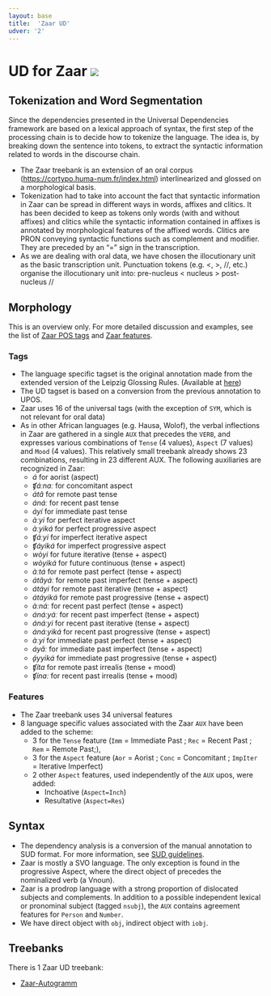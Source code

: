 ```yaml
---
layout: base
title:  'Zaar UD'
udver: '2'
---
```


# UD for Zaar <span class="flagspan"><img class="flag" src="../../flags/svg/NG.svg" /></span>

## Tokenization and Word Segmentation

Since the dependencies presented in the Universal Dependencies framework are based on a lexical approach of syntax, the first step of the processing chain is to decide how to tokenize the language. The idea is, by breaking down the sentence into tokens, to extract the syntactic information related to words in the discourse chain.
 * The Zaar treebank is an extension of an oral corpus (https://cortypo.huma-num.fr/index.html) interlinearized and glossed on a morphological basis. 
 * Tokenization had to take into account the fact that syntactic information in Zaar can be spread in different ways in words, affixes and clitics. It has been decided to keep as tokens only words (with and without affixes) and clitics while the syntactic information contained in affixes is annotated by morphological features of the affixed words. Clitics are PRON conveying syntactic functions such as complement and modifier. They are preceded by an “=” sign in the transcription. 
 * As we are dealing with oral data, we have chosen the illocutionary unit as the basic transcription unit. Punctuation tokens (e.g. <, >, //, etc.) organise the illocutionary unit into: pre-nucleus < nucleus > post-nucleus // 


## Morphology

This is an overview only. For more detailed discussion and examples, see the list of [Zaar POS tags](pos/index.html) and [Zaar features](feat/index.html).

### Tags

 * The language specific tagset is the original annotation made from the extended version of the Leipzig Glossing Rules. (Available at [here](https://corpafroas.huma-num.fr/glosses.html))
 * The UD tagset is based on a conversion from the previous annotation to UPOS.
 * Zaar uses 16 of the universal tags (with the exception of `SYM`, which is not relevant for oral data)
 * As in other African languages (e.g. Hausa, Wolof), the verbal inflections in Zaar are gathered in a single `AUX` that precedes the `VERB`, and expresses various combinations of `Tense` (4 values), `Aspect` (7 values) and `Mood` (4 values). This relatively small treebank already shows 23 combinations, resulting in 23 different AUX. 
 The following auxiliaries are recognized in Zaar:
   * _á_ for aorist (aspect)
   * _ʧáːnaː_ for concomitant aspect
   * _átâ_ for remote past tense
   * _ánáː_ for recent past tense
   * _áyí_ for immediate past tense
   * _àːyi_ for perfect iterative aspect
   * _àːyiká_ for perfect progressive aspect
   * _ʧáːyi_ for imperfect iterative aspect
   * _ʧáyiká_ for imperfect progressive aspect
   * _wòyi_ for future iterative (tense + aspect)
   * _wòyiká_ for future continuous (tense + aspect)
   * _àːtá_ for remote past perfect (tense + aspect)
   * _átâyáː_ for remote past imperfect (tense + aspect)
   * _átáyi_ for remote past iterative (tense + aspect)
   * _átáyiká_ for remote past progressive (tense + aspect)
   * _àːnáː_ for recent past perfect (tense + aspect)
   * _ánáːyáː_ for recent past imperfect (tense + aspect)
   * _ánáːyi_ for recent past iterative (tense + aspect)
   * _ánáːyiká_ for recent past progressive (tense + aspect)
   * _àːyí_ for immediate past perfect (tense + aspect)
   * _áyǎː_ for immediate past imperfect (tense + aspect)
   * _á̙yyiká_ for immediate past progressive (tense + aspect)
   * _ʧíta_ for remote past irrealis (tense + mood)
   * _ʧínaː_ for recent past irrealis (tense + mood)


### Features

 * The Zaar treebank uses 34 universal features
 * 8 language specific values associated with the Zaar `AUX` have been added to the scheme: 
   * 3 for the `Tense` feature (`Imm` = Immediate Past ; `Rec` = Recent Past ; `Rem` = Remote Past;), 
   * 3 for the `Aspect` feature (`Aor` = Aorist ; `Conc` = Concomitant ; `ImpIter` = Iterative Imperfect)
   * 2 other `Aspect` features, used independently of the `AUX` upos, were added: 
     * Inchoative (`Aspect=Inch`)
     * Resultative (`Aspect=Res`)


## Syntax

 * The dependency analysis is a conversion of the manual annotation to SUD format. For more information, see [SUD guidelines](https://surfacesyntacticud.github.io/guidelines/u/).
 * Zaar is mostly a SVO language. The only exception is found in the progressive Aspect, where the direct object of precedes the nominalized verb (a Vnoun). 
 * Zaar is a prodrop language with a strong proportion of dislocated subjects and complements. In addition to a possible independent lexical or pronominal subject (tagged `nsubj`), the `AUX` contains agreement features for `Person` and `Number`. 
 * We have direct object with `obj`, indirect object with `iobj`.


## Treebanks

There is 1 Zaar UD treebank:

  * [Zaar-Autogramm](../treebanks/say_autogramm/index.html)
